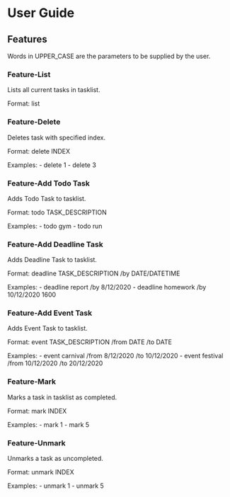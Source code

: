 # User Guide

## Features 

Words in UPPER_CASE are the parameters to be supplied by the user.

### Feature-List

Lists all current tasks in tasklist.

Format: list


### Feature-Delete

Deletes task with specified index.

Format: delete INDEX

Examples: - delete 1
          - delete 3

### Feature-Add Todo Task

Adds Todo Task to tasklist.

Format: todo TASK_DESCRIPTION

Examples: - todo gym
          - todo run

### Feature-Add Deadline Task

Adds Deadline Task to tasklist.

Format: deadline TASK_DESCRIPTION /by DATE/DATETIME

Examples: - deadline report /by 8/12/2020
          - deadline homework /by 10/12/2020 1600

### Feature-Add Event Task

Adds Event Task to tasklist.

Format: event TASK_DESCRIPTION /from DATE /to DATE

Examples: - event carnival /from 8/12/2020 /to 10/12/2020
          - event festival /from 10/12/2020 /to 20/12/2020

### Feature-Mark

Marks a task in tasklist as completed.

Format: mark INDEX

Examples: - mark 1
          - mark 5

### Feature-Unmark

Unmarks a task as uncompleted.

Format: unmark INDEX

Examples: - unmark 1
          - unmark 5


